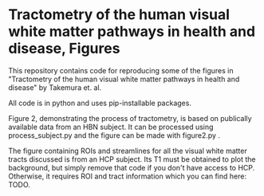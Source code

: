 # Tractometry of the human visual white matter pathways in health and disease, Figures

This repository contains code for reproducing some of the figures in "Tractometry of the human visual white matter pathways in health and disease" by Takemura et. al.


All code is in python and uses pip-installable packages. 


Figure 2, demonstrating the process of tractometry, is based on publically available data from an HBN subject. It can be processed using process_subject.py and the figure can be made with figure2.py .


The figure containing ROIs and streamlines for all the visual white matter tracts discussed is from an HCP subject. Its T1 must be obtained to plot the background, but simply remove that code if you don't have access to HCP. Otherwise, it requires ROI and tract information which you can find here: TODO.

